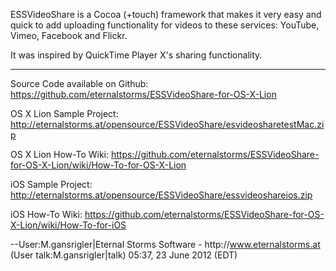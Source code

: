 ESSVideoShare is a Cocoa (+touch) framework that makes it very easy and quick to add uploading functionality for videos to these services:
YouTube, Vimeo, Facebook and Flickr.

It was inspired by QuickTime Player X's sharing functionality.

----

Source Code available on Github: https://github.com/eternalstorms/ESSVideoShare-for-OS-X-Lion

OS X Lion Sample Project: http://eternalstorms.at/opensource/ESSVideoShare/esvideosharetestMac.zip

OS X Lion How-To Wiki: https://github.com/eternalstorms/ESSVideoShare-for-OS-X-Lion/wiki/How-To-for-OS-X-Lion

iOS Sample Project: http://eternalstorms.at/opensource/ESSVideoShare/essvideoshareios.zip

iOS How-To Wiki: https://github.com/eternalstorms/ESSVideoShare-for-OS-X-Lion/wiki/How-To-for-iOS

--User:M.gansrigler|Eternal Storms Software - http&#58;//www.eternalstorms.at (User talk:M.gansrigler|talk) 05:37, 23 June 2012 (EDT)
